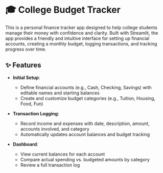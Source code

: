# 🎓 College Budget Tracker

This is a personal finance tracker app designed to help college students manage their money with confidence and clarity. Built with Streamlit, the app provides a friendly and intuitive interface for setting up financial accounts, creating a monthly budget, logging transactions, and tracking progress over time.

## ✨ Features

- **Initial Setup**:
  - Define financial accounts (e.g., Cash, Checking, Savings) with editable names and starting balances
  - Create and customize budget categories (e.g., Tuition, Housing, Food, Fun)

- **Transaction Logging**:
  - Record income and expenses with date, description, amount, accounts involved, and category
  - Automatically updates account balances and budget tracking

- **Dashboard**:
  - View current balances for each account
  - Compare actual spending vs. budgeted amounts by category
  - Review a full transaction log
